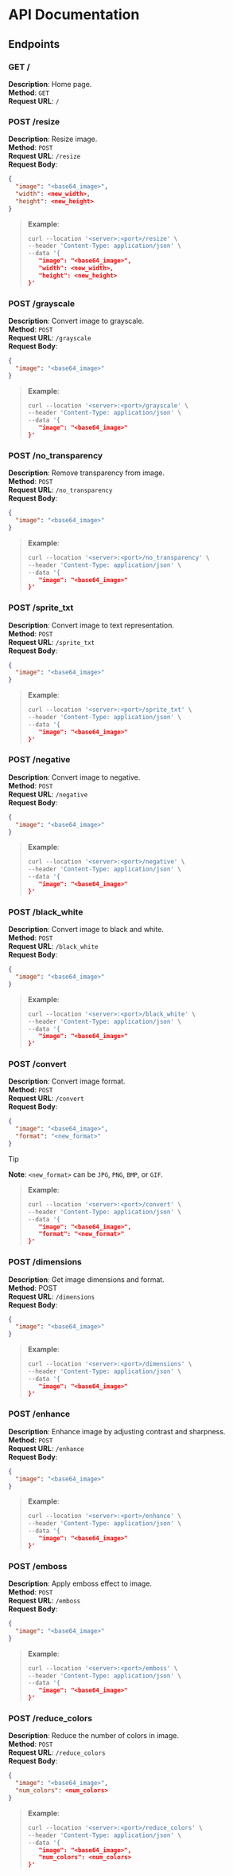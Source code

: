 # API Documentation

## Endpoints

### GET /

**Description**: Home page.<br>**Method**: `GET`<br>**Request URL**: `/`

### POST /resize

**Description**: Resize image.<br>**Method**: `POST`<br>**Request URL**: `/resize`<br>**Request Body**:
```json
{
  "image": "<base64_image>",
  "width": <new_width>,
  "height": <new_height>
}
```
>**Example**:
>```python
>curl --location '<server>:<port>/resize' \
>--header 'Content-Type: application/json' \
>--data '{
>    "image": "<base64_image>",
>    "width": <new_width>,
>    "height": <new_height>
>}'
>```

### POST /grayscale

**Description**: Convert image to grayscale.<br>**Method**: `POST`<br>**Request URL**: `/grayscale`<br>**Request Body**:
```json
{
  "image": "<base64_image>"
}
```
>**Example**:
>```python
>curl --location '<server>:<port>/grayscale' \
>--header 'Content-Type: application/json' \
>--data '{
>    "image": "<base64_image>"
>}'
>```

### POST /no_transparency

**Description**: Remove transparency from image.<br>**Method**: `POST`<br>**Request URL**: `/no_transparency`<br>**Request Body**:
```json
{
  "image": "<base64_image>"
}
```
>**Example**:
>```python
>curl --location '<server>:<port>/no_transparency' \
>--header 'Content-Type: application/json' \
>--data '{
>    "image": "<base64_image>"
>}'
>```

### POST /sprite_txt

**Description**: Convert image to text representation.<br>**Method**: `POST`<br>**Request URL**: `/sprite_txt`<br>**Request Body**:
```json
{
  "image": "<base64_image>"
}
```
>**Example**:
>```python
>curl --location '<server>:<port>/sprite_txt' \
>--header 'Content-Type: application/json' \
>--data '{
>    "image": "<base64_image>"
>}'
>```

### POST /negative

**Description**: Convert image to negative.<br>**Method**: `POST`<br>**Request URL**: `/negative`<br>**Request Body**:
```json
{
  "image": "<base64_image>"
}
```
>**Example**:
>```python
>curl --location '<server>:<port>/negative' \
>--header 'Content-Type: application/json' \
>--data '{
>    "image": "<base64_image>"
>}'
>```

### POST /black_white

**Description**: Convert image to black and white.<br>**Method**: `POST`<br>**Request URL**: `/black_white`<br>**Request Body**:
```json
{
  "image": "<base64_image>"
}
```
>**Example**:
>```python
>curl --location '<server>:<port>/black_white' \
>--header 'Content-Type: application/json' \
>--data '{
>    "image": "<base64_image>"
>}'
>```

### POST /convert

**Description**: Convert image format.<br>**Method**: `POST`<br>**Request URL**: `/convert`<br>**Request Body**:
```json
{
  "image": "<base64_image>",
  "format": "<new_format>"
}
```
> [!TIP]
>**Note**: `<new_format>` can be `JPG`, `PNG`, `BMP`, or `GIF`.

>**Example**:
>```python
>curl --location '<server>:<port>/convert' \
>--header 'Content-Type: application/json' \
>--data '{
>    "image": "<base64_image>",
>    "format": "<new_format>"
>}'
>```

### POST /dimensions

**Description**: Get image dimensions and format.<br>**Method**: POST<br>**Request URL**: `/dimensions`<br>**Request Body**:
```json
{
  "image": "<base64_image>"
}
```
>**Example**:
>```python
>curl --location '<server>:<port>/dimensions' \
>--header 'Content-Type: application/json' \
>--data '{
>    "image": "<base64_image>"
>}'
>```

### POST /enhance

**Description**: Enhance image by adjusting contrast and sharpness.<br>**Method**: `POST`<br>**Request URL**: `/enhance`<br>**Request Body**:
```json
{
  "image": "<base64_image>"
}
```
>**Example**:
>```python
>curl --location '<server>:<port>/enhance' \
>--header 'Content-Type: application/json' \
>--data '{
>    "image": "<base64_image>"
>}'
>```

### POST /emboss

**Description**: Apply emboss effect to image.<br>**Method**: `POST`<br>**Request URL**: `/emboss`<br>**Request Body**:
```json
{
  "image": "<base64_image>"
}
```
>**Example**:
>```python
>curl --location '<server>:<port>/emboss' \
>--header 'Content-Type: application/json' \
>--data '{
>    "image": "<base64_image>"
>}'
>```

### POST /reduce_colors

**Description**: Reduce the number of colors in image.<br>**Method**: `POST`<br>**Request URL**: `/reduce_colors`<br>**Request Body**:
```json
{
  "image": "<base64_image>",
  "num_colors": <num_colors>
}
```
>**Example**:
>```python
>curl --location '<server>:<port>/reduce_colors' \
>--header 'Content-Type: application/json' \
>--data '{
>    "image": "<base64_image>",
>    "num_colors": <num_colors>
>}'
>```